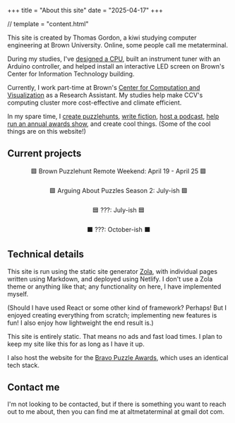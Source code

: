 +++
title = "About this site"
date = "2025-04-17"
+++

// template = "content.html"

This site is created by Thomas Gordon, a kiwi studying computer engineering at Brown University. Online, some people call me <span class="emphasis">metaterminal</span>.

During my studies, I've [designed a CPU](../processor/), built an instrument tuner with an Arduino controller, and helped install an interactive LED screen on Brown's Center for Information Technology building.

Currently, I work part-time at Brown's [Center for Computation and Visualization](https://ccv.brown.edu/) as a Research Assistant. My studies help make CCV's computing cluster more cost-effective and climate efficient. 

In my spare time, I [create puzzlehunts](../puzzles/), [write fiction](../fiction/), [host a podcast](https://arguingaboutpuzzles.substack.com/), [help run an annual awards show](https://bravopuzzleawards.com/), and create cool things. (Some of the cool things are on this website!)

## Current projects

<div style="text-align: center; margin-bottom: 20px;">🟪 Brown Puzzlehunt Remote Weekend: April 19 - April 25 🟪</div>

<div style="text-align: center; margin-bottom: 20px;">🟩 Arguing About Puzzles Season 2: July-ish 🟩</div>

<div style="text-align: center; margin-bottom: 20px;">🟦 ???: July-ish 🟦</div>

<div style="text-align: center; margin-bottom: 20px;">⬛ ???: October-ish ⬛</div>

## Technical details

This site is run using the static site generator <a href="https://www.getzola.org/">Zola</a>, with individual pages written using Markdown, and deployed using Netlify. I don't use a Zola theme or anything like that; any functionality on here, I have implemented myself.

(Should I have used React or some other kind of framework? Perhaps! But I enjoyed creating everything from scratch; implementing new features is fun! I also enjoy how lightweight the end result is.)

This site is entirely static. That means no ads and fast load times. I plan to keep my site like this for as long as I have it up.

I also host the website for the [Bravo Puzzle Awards](https://bravopuzzleawards.com/), which uses an identical tech stack.

## Contact me

I'm not looking to be contacted, but if there is something you want to reach out to me about, then you can find me at altmetaterminal at gmail dot com.
